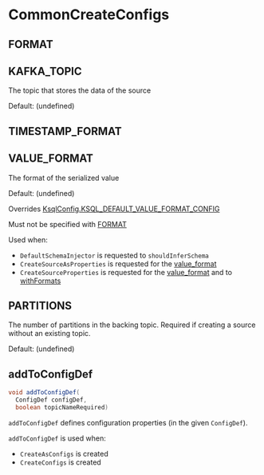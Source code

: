 # CommonCreateConfigs

## <span id="FORMAT_PROPERTY"><span id="FORMAT"> FORMAT

## <span id="KAFKA_TOPIC_NAME_PROPERTY"><span id="KAFKA_TOPIC"> KAFKA_TOPIC

The topic that stores the data of the source

Default: (undefined)

## <span id="TIMESTAMP_FORMAT_PROPERTY"><span id="TIMESTAMP_FORMAT"> TIMESTAMP_FORMAT

## <span id="VALUE_FORMAT_PROPERTY"><span id="VALUE_FORMAT"> VALUE_FORMAT

The format of the serialized value

Default: (undefined)

Overrides [KsqlConfig.KSQL_DEFAULT_VALUE_FORMAT_CONFIG](../KsqlConfig.md#KSQL_DEFAULT_VALUE_FORMAT_CONFIG)

Must not be specified with [FORMAT](#FORMAT)

Used when:

* `DefaultSchemaInjector` is requested to `shouldInferSchema`
* `CreateSourceAsProperties` is requested for the [value_format](CreateSourceAsProperties.md#getValueFormat)
* `CreateSourceProperties` is requested for the [value_format](CreateSourceProperties.md#getValueFormat) and to [withFormats](CreateSourceProperties.md#withFormats)

## <span id="SOURCE_NUMBER_OF_PARTITIONS"><span id="PARTITIONS"> PARTITIONS

The number of partitions in the backing topic. Required if creating a source without an existing topic.

Default: (undefined)

## <span id="addToConfigDef"> addToConfigDef

```java
void addToConfigDef(
  ConfigDef configDef,
  boolean topicNameRequired)
```

`addToConfigDef` defines configuration properties (in the given `ConfigDef`).

`addToConfigDef` is used when:

* `CreateAsConfigs` is created
* `CreateConfigs` is created
